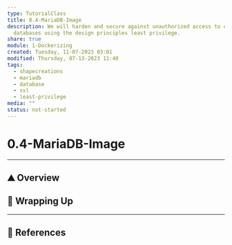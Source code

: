 ```yaml
---  
type: TutorialClass  
title: 0.4-MariaDB-Image  
description: We will harden and secure against unauthorized access to our  
  databases using the design principles least privilege.  
share: true  
module: 1-Dockerizing  
created: Tuesday, 11-07-2023 03:01  
modified: Thursday, 07-13-2023 11:40  
tags:  
  - shapecreations  
  - mariadb  
  - database  
  - ssl  
  - least-privilege  
media: ""  
status: not-started  
---  
```

  
  
# 0.4-MariaDB-Image  
  
---  
  
## ⛰ Overview  
  
## 🎁 Wrapping Up  
  
---  
  
## 📖 References  
